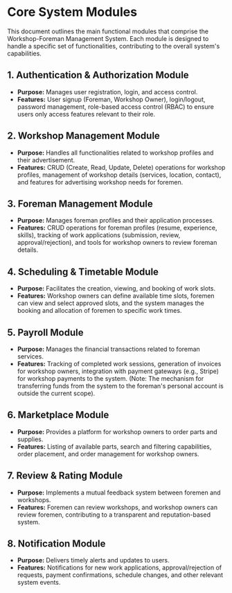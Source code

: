 # Core System Modules

This document outlines the main functional modules that comprise the Workshop-Foreman Management System. Each module is designed to handle a specific set of functionalities, contributing to the overall system's capabilities.

## 1. Authentication & Authorization Module
*   **Purpose:** Manages user registration, login, and access control.
*   **Features:** User signup (Foreman, Workshop Owner), login/logout, password management, role-based access control (RBAC) to ensure users only access features relevant to their role.

## 2. Workshop Management Module
*   **Purpose:** Handles all functionalities related to workshop profiles and their advertisement.
*   **Features:** CRUD (Create, Read, Update, Delete) operations for workshop profiles, management of workshop details (services, location, contact), and features for advertising workshop needs for foremen.

## 3. Foreman Management Module
*   **Purpose:** Manages foreman profiles and their application processes.
*   **Features:** CRUD operations for foreman profiles (resume, experience, skills), tracking of work applications (submission, review, approval/rejection), and tools for workshop owners to review foreman details.

## 4. Scheduling & Timetable Module
*   **Purpose:** Facilitates the creation, viewing, and booking of work slots.
*   **Features:** Workshop owners can define available time slots, foremen can view and select approved slots, and the system manages the booking and allocation of foremen to specific work times.

## 5. Payroll Module
*   **Purpose:** Manages the financial transactions related to foreman services.
*   **Features:** Tracking of completed work sessions, generation of invoices for workshop owners, integration with payment gateways (e.g., Stripe) for workshop payments to the system. (Note: The mechanism for transferring funds from the system to the foreman's personal account is outside the current scope).

## 6. Marketplace Module
*   **Purpose:** Provides a platform for workshop owners to order parts and supplies.
*   **Features:** Listing of available parts, search and filtering capabilities, order placement, and order management for workshop owners.

## 7. Review & Rating Module
*   **Purpose:** Implements a mutual feedback system between foremen and workshops.
*   **Features:** Foremen can review workshops, and workshop owners can review foremen, contributing to a transparent and reputation-based system.

## 8. Notification Module
*   **Purpose:** Delivers timely alerts and updates to users.
*   **Features:** Notifications for new work applications, approval/rejection of requests, payment confirmations, schedule changes, and other relevant system events.
